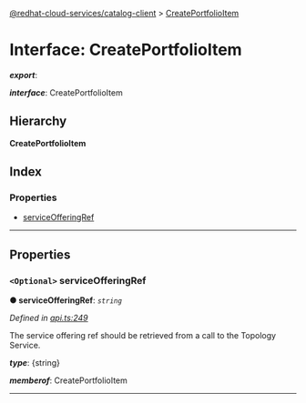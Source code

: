 [@redhat-cloud-services/catalog-client](../README.md) > [CreatePortfolioItem](../interfaces/createportfolioitem.md)

# Interface: CreatePortfolioItem

*__export__*: 

*__interface__*: CreatePortfolioItem

## Hierarchy

**CreatePortfolioItem**

## Index

### Properties

* [serviceOfferingRef](createportfolioitem.md#serviceofferingref)

---

## Properties

<a id="serviceofferingref"></a>

### `<Optional>` serviceOfferingRef

**● serviceOfferingRef**: *`string`*

*Defined in [api.ts:249](https://github.com/RedHatInsights/javascript-clients/blob/master/packages/catalog/api.ts#L249)*

The service offering ref should be retrieved from a call to the Topology Service.

*__type__*: {string}

*__memberof__*: CreatePortfolioItem

___

